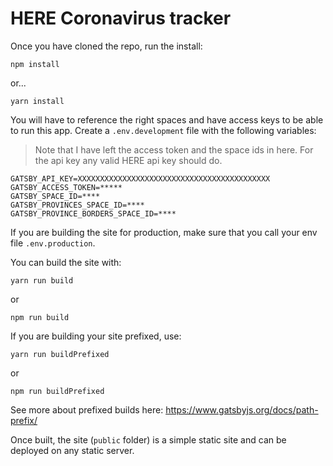 
# HERE Coronavirus tracker

Once you have cloned the repo, run the install:

```
npm install
```

or...

```
yarn install
```

You will have to reference the right spaces and have access keys to be able to run this app. Create a `.env.development` file with the following variables:

> Note that I have left the access token and the space ids in here. For the api key any valid HERE api key should do.

```
GATSBY_API_KEY=XXXXXXXXXXXXXXXXXXXXXXXXXXXXXXXXXXXXXXXXXXX
GATSBY_ACCESS_TOKEN=*****
GATSBY_SPACE_ID=****
GATSBY_PROVINCES_SPACE_ID=****
GATSBY_PROVINCE_BORDERS_SPACE_ID=****
```

If you are building the site for production, make sure that you call your env file `.env.production`.

You can build the site with:

```
yarn run build
```

or

```
npm run build
```

If you are building your site prefixed, use:

```
yarn run buildPrefixed
```

or

```
npm run buildPrefixed
```

See more about prefixed builds here:
https://www.gatsbyjs.org/docs/path-prefix/

Once built, the site (`public` folder) is a simple static site and can be deployed on any static server.
